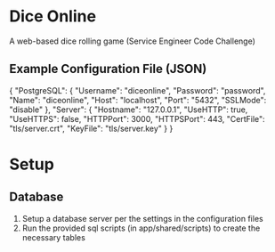 # Dice Online
A web-based dice rolling game (Service Engineer Code Challenge)



## Example Configuration File (JSON)

{
    "PostgreSQL": {
        "Username": "diceonline",
        "Password": "password",
        "Name": "diceonline",
        "Host": "localhost",
        "Port": "5432",
        "SSLMode": "disable"
    },
    "Server": {
        "Hostname": "127.0.0.1",
        "UseHTTP": true,
        "UseHTTPS": false,
        "HTTPPort": 3000,
        "HTTPSPort": 443,
        "CertFile": "tls/server.crt",
        "KeyFile": "tls/server.key"
    }
}

# Setup

## Database

1. Setup a database server per the settings in the configuration files
2. Run the provided sql scripts (in app/shared/scripts) to create the necessary tables

